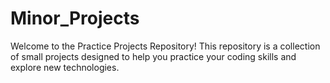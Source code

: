 # Minor_Projects
Welcome to the Practice Projects Repository! This repository is a collection of small projects designed to help you practice your coding skills and explore new technologies.
